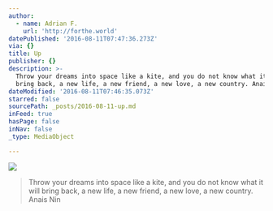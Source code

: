 ```yaml
---
author:
  - name: Adrian F.
    url: 'http://forthe.world'
datePublished: '2016-08-11T07:47:36.273Z'
via: {}
title: Up
publisher: {}
description: >-
  Throw your dreams into space like a kite, and you do not know what it will
  bring back, a new life, a new friend, a new love, a new country. Anais Nin
dateModified: '2016-08-11T07:46:35.073Z'
starred: false
sourcePath: _posts/2016-08-11-up.md
inFeed: true
hasPage: false
inNav: false
_type: MediaObject

---
```

![](https://the-grid-user-content.s3-us-west-2.amazonaws.com/764020ea-bafb-460c-9339-5a2bd2f6f334.jpg)

> Throw your dreams into space like a kite, and you do not know what it will bring back, a new life, a new friend, a new love, a new country. Anais Nin